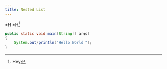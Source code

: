 ```yaml
---
title: Nested List
---
```


*H
*H[^1]

```java
public static void main(String[] args)
{
	System.out/println("Hello World!");
}
```

[^1]: Hey
